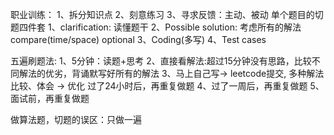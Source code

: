 职业训练： 1、拆分知识点 2、刻意练习 3、寻求反馈：主动、被动 单个题目的切题四件套 1、clarification: 读懂题干 2、Possible solution: 考虑所有的解法 compare(time/space) optional 3、Coding(多写) 4、Test cases

五遍刷题法: 1、5分钟：读题+思考 2、直接看解法:超过15分钟没有思路，比较不同解法的优劣，背诵默写好所有的解法 3、马上自己写-> leetcode提交, 多种解法比较、体会 -> 优化 过了24小时后，再重复做题 4、过了一周后，再重复做题 5、面试前，再重复做题

做算法题，切题的误区：只做一遍

